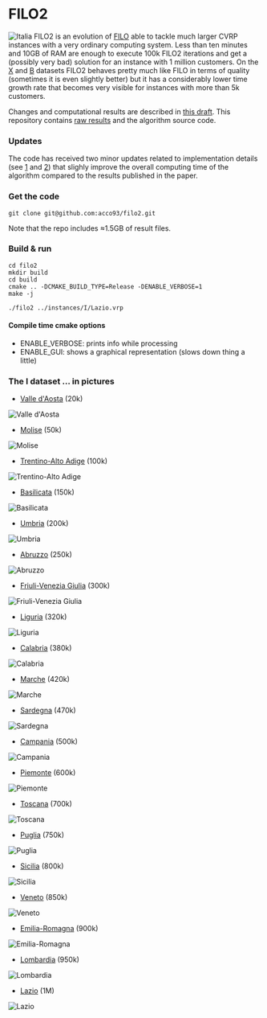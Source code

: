 # FILO2
![Italia](imgs/Italia.coords.png)
FILO2 is an evolution of [FILO](https://github.com/acco93/filo) able to tackle much larger CVRP instances with a very ordinary computing system. 
Less than ten minutes and 10GB of RAM are enough to execute 100k FILO2 iterations and get a (possibly very bad) solution for an instance with 1 million customers. 
On the [X](instances/X/) and [B](instances/B/) datasets FILO2 behaves pretty much like FILO in terms of quality (sometimes it is even slightly better) but it has a considerably lower time growth rate that becomes very visible for instances with more than 5k customers.

Changes and computational results are described in [this draft](https://arxiv.org/abs/2306.14205). This repository contains [raw results](results/) and the algorithm source code.

### Updates
The code has received two minor updates related to implementation details (see [1](https://github.com/acco93/filo2/commit/42276b76ded03a2cabd82206bf56b44fde299605) and [2](https://github.com/acco93/filo2/commit/2127972f5d1e4a6d7abd8a41501908ef11a51b8a)) that slighly improve the overall computing time of the algorithm compared to the results published in the paper.

### Get the code
```
git clone git@github.com:acco93/filo2.git
```
Note that the repo includes ≈1.5GB of result files.

### Build & run
```
cd filo2
mkdir build
cd build
cmake .. -DCMAKE_BUILD_TYPE=Release -DENABLE_VERBOSE=1
make -j

./filo2 ../instances/I/Lazio.vrp
```

#### Compile time cmake options

- ENABLE_VERBOSE: prints info while processing
- ENABLE_GUI: shows a graphical representation (slows down thing a little)


### The I dataset ... in pictures
- [Valle d'Aosta](https://en.wikipedia.org/wiki/Aosta_Valley) (20k)

![Valle d'Aosta](imgs/Valle-D-Aosta.coords.png)

- [Molise](https://en.wikipedia.org/wiki/Molise) (50k)

![Molise](imgs/Molise.coords.png)

- [Trentino-Alto Adige](https://en.wikipedia.org/wiki/Trentino-Alto_Adige/S%C3%BCdtirol) (100k)

![Trentino-Alto Adige](imgs/Trentino-Alto-Adige.coords.png)

- [Basilicata](https://en.wikipedia.org/wiki/Basilicata) (150k)

![Basilicata](imgs/Basilicata.coords.png)

- [Umbria](https://en.wikipedia.org/wiki/Umbria) (200k)

![Umbria](imgs/Umbria.coords.png)

- [Abruzzo](https://en.wikipedia.org/wiki/Abruzzo) (250k)

![Abruzzo](imgs/Abruzzo.coords.png)

- [Friuli-Venezia Giulia](https://en.wikipedia.org/wiki/Friuli-Venezia_Giulia) (300k)

![Friuli-Venezia Giulia](imgs/Friuli-Venezia-Giulia.coords.png)

- [Liguria](https://en.wikipedia.org/wiki/Liguria) (320k)

![Liguria](imgs/Liguria.coords.png)

- [Calabria](https://en.wikipedia.org/wiki/Calabria) (380k)

![Calabria](imgs/Calabria.coords.png)

- [Marche](https://en.wikipedia.org/wiki/Marche) (420k)

![Marche](imgs/Marche.coords.png)

- [Sardegna](https://en.wikipedia.org/wiki/Sardinia) (470k)

![Sardegna](imgs/Sardegna.coords.png)

- [Campania](https://en.wikipedia.org/wiki/Campania) (500k)

![Campania](imgs/Campania.coords.png)

- [Piemonte](https://en.wikipedia.org/wiki/Piedmont) (600k)

![Piemonte](imgs/Piemonte.coords.png)

- [Toscana](https://en.wikipedia.org/wiki/Tuscany) (700k)

![Toscana](imgs/Toscana.coords.png)

- [Puglia](https://en.wikipedia.org/wiki/Apulia) (750k)

![Puglia](imgs/Puglia.coords.png)

- [Sicilia](https://en.wikipedia.org/wiki/Sicily) (800k)

![Sicilia](imgs/Sicilia.coords.png)

- [Veneto](https://en.wikipedia.org/wiki/Veneto) (850k)

![Veneto](imgs/Veneto.coords.png)

- [Emilia-Romagna](https://en.wikipedia.org/wiki/Emilia-Romagna) (900k)

![Emilia-Romagna](imgs/Emilia-Romagna.coords.png)

- [Lombardia](https://en.wikipedia.org/wiki/Lombardy) (950k)

![Lombardia](imgs/Lombardia.coords.png)

- [Lazio](https://en.wikipedia.org/wiki/Lazio) (1M)

![Lazio](imgs/Lazio.coords.png)